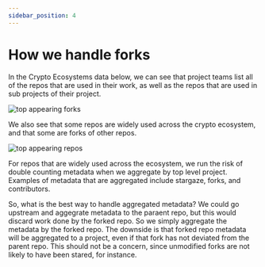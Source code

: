 ```yaml
---
sidebar_position: 4
---
```


# How we handle forks

In the Crypto Ecosystems data below, we can see that project teams list all of the repos that are used in their work, as well as the repos that are used in sub projects of their project. 

![top appearing forks](/img/top_appearing_forks.png)

We also see that some repos are widely used across the crypto ecosystem, and that some are forks of other repos.

![top appearing repos](/img/top_appearing_repos.png)

For repos that are widely used across the ecosystem, we run the risk of double counting metadata when we aggregate by top level project. Examples of metadata that are aggregated include stargaze, forks, and contributors.

So, what is the best way to handle aggregated metadata? We could go upstream and aggegrate metadata to the paraent repo, but this would discard work done by the forked repo. So we simply aggregate the metadata by the forked repo. The downside is that forked repo metadata will be aggregated to a project, even if that fork has not deviated from the parent repo. This should not be a concern, since unmodified forks are not likely to have been stared, for instance. 